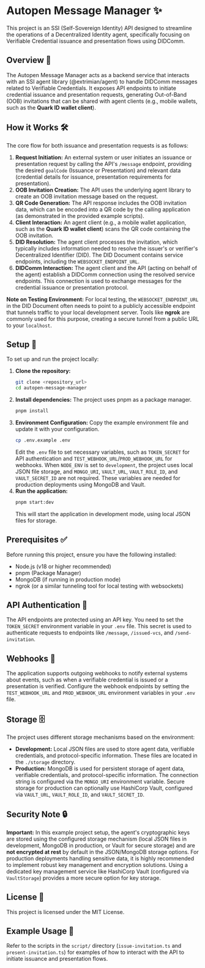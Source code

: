 # Autopen Message Manager ✨

This project is an SSI (Self-Sovereign Identity) API designed to streamline the operations of a Decentralized Identity agent, specifically focusing on Verifiable Credential issuance and presentation flows using DIDComm.

## Overview 📖

The Autopen Message Manager acts as a backend service that interacts with an SSI agent library (@extrimian/agent) to handle DIDComm messages related to Verifiable Credentials. It exposes API endpoints to initiate credential issuance and presentation requests, generating Out-of-Band (OOB) invitations that can be shared with agent clients (e.g., mobile wallets, such as the **Quark ID wallet client**).

## How it Works 🛠️

The core flow for both issuance and presentation requests is as follows:

1.  **Request Initiation:** An external system or user initiates an issuance or presentation request by calling the API's `/message` endpoint, providing the desired `goalCode` (Issuance or Presentation) and relevant data (credential details for issuance, presentation requirements for presentation).
2.  **OOB Invitation Creation:** The API uses the underlying agent library to create an OOB invitation message based on the request.
3.  **QR Code Generation:** The API response includes the OOB invitation data, which can be encoded into a QR code by the calling application (as demonstrated in the provided example scripts).
4.  **Client Interaction:** An agent client (e.g., a mobile wallet application, such as the **Quark ID wallet client**) scans the QR code containing the OOB invitation.
5.  **DID Resolution:** The agent client processes the invitation, which typically includes information needed to resolve the issuer's or verifier's Decentralized Identifier (DID). The DID Document contains service endpoints, including the `WEBSOCKET_ENDPOINT_URL`.
6.  **DIDComm Interaction:** The agent client and the API (acting on behalf of the agent) establish a DIDComm connection using the resolved service endpoints. This connection is used to exchange messages for the credential issuance or presentation protocol.

**Note on Testing Environment:** For local testing, the `WEBSOCKET_ENDPOINT_URL` in the DID Document often needs to point to a publicly accessible endpoint that tunnels traffic to your local development server. Tools like **ngrok** are commonly used for this purpose, creating a secure tunnel from a public URL to your `localhost`.

## Setup 🚀

To set up and run the project locally:

1.  **Clone the repository:**
    ```bash
    git clone <repository_url>
    cd autopen-message-manager
    ```
2.  **Install dependencies:** The project uses pnpm as a package manager.
    ```bash
    pnpm install
    ```
3.  **Environment Configuration:** Copy the example environment file and update it with your configuration.
    ```bash
    cp .env.example .env
    ```
    Edit the `.env` file to set necessary variables, such as `TOKEN_SECRET` for API authentication and `TEST_WEBHOOK_URL`/`PROD_WEBHOOK_URL` for webhooks. When `NODE_ENV` is set to `development`, the project uses local JSON file storage, and `MONGO_URI`, `VAULT_URL`, `VAULT_ROLE_ID`, and `VAULT_SECRET_ID` are not required. These variables are needed for production deployments using MongoDB and Vault.
4.  **Run the application:**
    ```bash
    pnpm start:dev
    ```
    This will start the application in development mode, using local JSON files for storage.

## Prerequisites ✅

Before running this project, ensure you have the following installed:

*   Node.js (v18 or higher recommended)
*   pnpm (Package Manager)
*   MongoDB (if running in production mode)
*   ngrok (or a similar tunneling tool for local testing with websockets)

## API Authentication 🔑

The API endpoints are protected using an API key. You need to set the `TOKEN_SECRET` environment variable in your `.env` file. This secret is used to authenticate requests to endpoints like `/message`, `/issued-vcs`, and `/send-invitation`.

## Webhooks 🎣

The application supports outgoing webhooks to notify external systems about events, such as when a verifiable credential is issued or a presentation is verified. Configure the webhook endpoints by setting the `TEST_WEBHOOK_URL` and `PROD_WEBHOOK_URL` environment variables in your `.env` file.

## Storage 🗄️

The project uses different storage mechanisms based on the environment:

*   **Development:** Local JSON files are used to store agent data, verifiable credentials, and protocol-specific information. These files are located in the `./storage` directory.
*   **Production:** MongoDB is used for persistent storage of agent data, verifiable credentials, and protocol-specific information. The connection string is configured via the `MONGO_URI` environment variable. Secure storage for production can optionally use HashiCorp Vault, configured via `VAULT_URL`, `VAULT_ROLE_ID`, and `VAULT_SECRET_ID`.

## Security Note 🔒

**Important:** In this example project setup, the agent's cryptographic keys are stored using the configured storage mechanism (local JSON files in development, MongoDB in production, or Vault for secure storage) and are **not encrypted at rest** by default in the JSON/MongoDB storage options. For production deployments handling sensitive data, it is highly recommended to implement robust key management and encryption solutions. Using a dedicated key management service like HashiCorp Vault (configured via `VaultStorage`) provides a more secure option for key storage.

## License 📄

This project is licensed under the MIT License.

## Example Usage 📝

Refer to the scripts in the `script/` directory (`issue-invitation.ts` and `present-invitation.ts`) for examples of how to interact with the API to initiate issuance and presentation flows.
